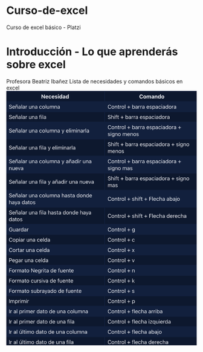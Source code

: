 # Curso-de-excel
Curso de excel básico - Platzi
# Introducción - Lo que aprenderás sobre excel
Profesora Beatriz Ibañez 
Lista de necesidades y comandos básicos en excel
![Lista de necesidades y comandos básicos en excel](https://github.com/otravalentina/Curso-de-excel/blob/main/IMG_0410.jpg)

